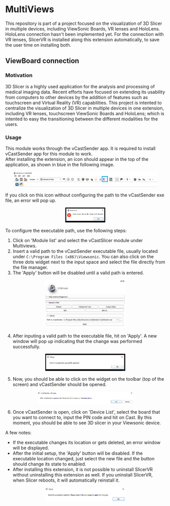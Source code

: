 # MultiViews

This repository is part of a project focused on the visualization of 3D Slicer in multiple devices, including ViewSonic Boards, VR lenses and HoloLens. HoloLens connection hasn't been implemented yet. For the connection with VR lenses, SlicerVR is installed along this extension automatically, to save the user time on installing both. 

## ViewBoard connection
### Motivation
3D Slicer is a highly used application for the analysis and processing of medical imaging data. Recent efforts have focused on extending its usability from computers to other devices by the addition of features such as touchscreen and Virtual Reality (VR) capabilities. This project is intented to centralize the visualization of 3D Slicer in multiple devices in one extension, including VR lenses, touchscreen ViewSonic Boards and HoloLens; which is intented to easy the transitioning between the different modalities for the users. 

### Usage
This module works through the vCastSender app. It is required to install vCastSender app for this module to work.\
After installing the extension, an icon should appear in the top of the application, as shown in blue in the following image.

<p align="center"><img src="resources/imgs/icon_bar.png" alt="icon_bar" width="90%"/></p>

If you click on this icon without configuring the path to the vCastSender exe file, an error will pop up.

<p align="center"><img src="resources/imgs/error_message.PNG" alt="error" width="25%"/></p>

To configure the executable path, use the following steps:

1. Click on 'Module list' and select the vCastSlicer module under Multiviews.
2. Insert a valid path to the vCastSender executable file, usually located under ``` C:\Program Files (x86)\Viewsonic ```. You can also click on the three dots widget next to the input space and select the file directly from the file manager. 
3. The 'Apply' button will be disabled until a valid path is entered.

<p align="center"><img src="resources/imgs/Apply_enable.PNG" alt="apply" width="50%"/></p>

4. After inputing a valid path to the executable file, hit on 'Apply'. A new window will pop up indicating that the change was performed successfully.

<p align="center"><img src="resources/imgs/Path_updated.PNG" alt="path" width="50%"/></p>

5. Now, you should be able to click on the widget on the toolbar (top of the screen) and vCastSender should be opened.

<p align="center"><img src="resources/imgs/vCastMessage.PNG" alt="vcast" width="60%"/></p>

6. Once vCastSender is open, click on 'Device List', select the board that you want to connect to, input the PIN code and hit on Cast. By this moment, you should be able to see 3D slicer in your Viewsonic device.

A few notes:
* If the executable changes its location or gets deleted, an error window will be displayed. 
* After the initial setup, the 'Apply' button will be disabled. If the executable location changed, just select the new file and the button should change its state to enabled.
* After installing this extension, it is not possible to uninstall SlicerVR without uninstalling this extension as well. If you uninstall SlicerVR, when Slicer reboots, it will automatically reinstall it. 

<p align="center"><img src="resources/imgs/SlicerVR.PNG" alt="slicervr" width="50%"/></p>
